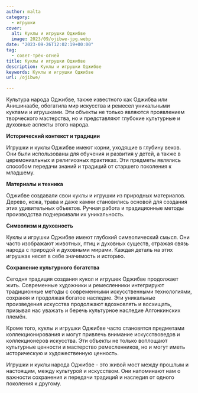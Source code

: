 ```yaml
---
author: malta
category:
  - игрушки
cover:
  alt: Куклы и игрушки Оджибве
  image: 2023/09/ojibwe-jpg.webp
date: "2023-09-26T12:02:19+00:00"
tag:
  - совет-трёх-огней
title: Куклы и игрушки Оджибве
description: Куклы и игрушки Оджибве
keywords: Куклы и игрушки Оджибве
url: /ojibwe/

---
```

Культура народа Оджибве, также известного как Оджибва или Анишинаабе, обогатила мир искусства и ремесел уникальными куклами и игрушками. Эти объекты не только являются проявлением творческого мастерства, но и представляют глубокие культурные и духовные аспекты этого народа.

**Исторический контекст и традиции**

Игрушки и куклы Оджибве имеют корни, уходящие в глубину веков. Они были использованы для обучения и развития у детей, а также в церемониальных и религиозных практиках. Эти предметы являлись способом передачи знаний и традиций от старшего поколения к младшему.

**Материалы и техника**

Оджибве создавали свои куклы и игрушки из природных материалов. Дерево, кожа, трава и даже камни становились основой для создания этих удивительных объектов. Ручная работа и традиционные методы производства подчеркивали их уникальность.

**Символизм и духовность**

Куклы и игрушки Оджибве имеют глубокий символический смысл. Они часто изображают животных, птиц и духовных существ, отражая связь народа с природой и духовными мирами. Каждая деталь на этих игрушках несет в себе значимость и историю.

**Сохранение культурного богатства**

Сегодня традиция создания кукол и игрушек Оджибве продолжает жить. Современные художники и ремесленники интегрируют традиционные методы с современными искусственными технологиями, сохраняя и продолжая богатое наследие. Эти уникальные произведения искусства продолжают вдохновлять и восхищать, призывая нас уважать и беречь культурное наследие Алгонкинских племён.

Кроме того, куклы и игрушки Оджибве часто становятся предметами коллекционирования и могут привлечь внимание искусствоведов и коллекционеров искусства. Эти объекты не только воплощают культурные ценности и мастерство ремесленников, но и могут иметь историческую и художественную ценность.

Игрушки и куклы народа Оджибве \- это живой мост между прошлым и настоящим, между культурой и искусством. Они напоминают нам о важности сохранения и передачи традиций и наследия от одного поколения к другому.
